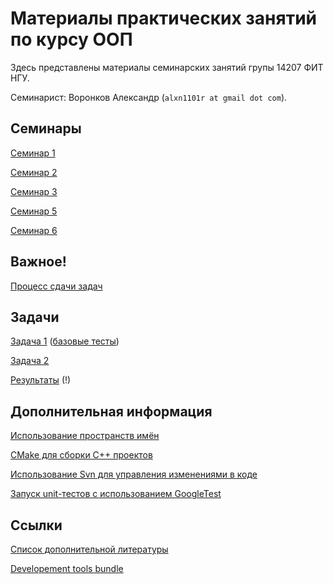 # Материалы практических занятий по курсу ООП

Здесь представлены материалы семинарских занятий групы 14207 ФИТ НГУ.

Семинарист: Воронков Александр (`alxn1101r at gmail dot com`).

## Семинары

[Семинар 1](seminar1/)

[Семинар 2](seminar2/)

[Семинар 3](seminar3/)

[Семинар 5](seminar5/)

[Семинар 6](seminar6/)

## Важное!

[Процесс сдачи задач](assembla/)

## Задачи

[Задача 1](https://docs.google.com/document/d/1rzIQpWltIgfiHt8Tsdu3Sp32aOwXaQkLByTass7h_7M/) ([базовые тесты](tests/task1_test.cpp))

[Задача 2](https://docs.google.com/document/d/1JiCAY8zS348n0RRcOQmdQyyP1jjhfm3jyYGaE-SclWI/)

[Результаты](tasks-acceptance/) (!)

## Дополнительная информация

[Использование пространств имён](using-namespaces)

[CMake для сборки C++ проектов](cmake)

[Использование Svn для управления изменениями в коде](using-subversion/)

[Запуск unit-тестов с использованием GoogleTest](using-googletest/)

## Ссылки

[Список дополнительной литературы](https://sites.google.com/site/nguoop/spisok-dopolnitelnoj-literatury-1)

[Developement tools bundle](https://goo.gl/NnriRj)
